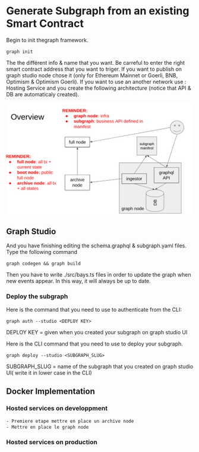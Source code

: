 # Generate Subgraph from an existing Smart Contract

Begin to init thegraph framework.
```
graph init 
```

The the différent info & name that you want. Be carreful to enter the right smart contract address that you want to triger. 
If you want to publish on graph studio node chose it (only for Ethereum Mainnet or Goerli, BNB, Optimism & Optimism Goerli). If you want to use an another network use : Hosting Service and you create the following architecture (notice that API & DB are automaticaly created).

![Alt text](/assets/image.png "Hosting ser")

## Graph Studio

And you have finishing editing the schema.graphql & subgraph.yaml files. Type the following command

```
graph codegen && graph build
```

Then you have to write ./src/bays.ts files in order to update the graph when new events appear. In this way,
it will always be up to date.


### Deploy the subgraph

Here is the command that you need to use to authenticate from the CLI:
```
graph auth --studio <DEPLOY KEY>
```
DEPLOY KEY = given when you created your subgraph on graph studio UI

Here is the CLI command that you need to use to deploy your subgraph.
```
graph deploy --studio <SUBGRAPH_SLUG>
```
SUBGRAPH_SLUG = name of the subgraph that you created on graph studio UI( write it in lower case in the CLI)

## Docker Implementation 


### Hosted services on developpment 
    
    - Premiere etape mettre en place un archive node
    - Mettre en place le graph node

### Hosted services on production
